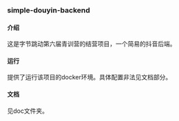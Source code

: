 ### simple-douyin-backend

#### 介绍
这是字节跳动第六届青训营的结营项目，一个简易的抖音后端。

#### 运行
提供了运行该项目的docker环境。具体配置非法见文档部分。

#### 文档
见doc文件夹。
